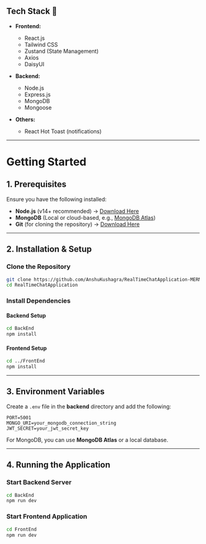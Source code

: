 ## Tech Stack 🚀

- **Frontend:**
  - React.js
  - Tailwind CSS
  - Zustand (State Management)
  - Axios
  - DaisyUI

- **Backend:**
  - Node.js
  - Express.js
  - MongoDB
  - Mongoose

- **Others:**
  - React Hot Toast (notifications)

---

# Getting Started

## 1. Prerequisites

Ensure you have the following installed:

- **Node.js** (v14+ recommended) → [Download Here](https://nodejs.org/)
- **MongoDB** (Local or cloud-based, e.g., [MongoDB Atlas](https://www.mongodb.com/atlas))
- **Git** (for cloning the repository) → [Download Here](https://git-scm.com/)

---

## 2. Installation & Setup

### Clone the Repository

```sh
git clone https://github.com/AnshuKushagra/RealTimeChatApplication-MERN-Stack-.git
cd RealTimeChatApplication
```

### Install Dependencies

#### Backend Setup
```sh
cd BackEnd
npm install
```

#### Frontend Setup
```sh
cd ../FrontEnd
npm install
```

---

## 3. Environment Variables

Create a `.env` file in the **backend** directory and add the following:

```env
PORT=5001
MONGO_URI=your_mongodb_connection_string
JWT_SECRET=your_jwt_secret_key
```

For MongoDB, you can use **MongoDB Atlas** or a local database.

---

## 4. Running the Application

### Start Backend Server
```sh
cd BackEnd
npm run dev
```

### Start Frontend Application
```sh
cd FrontEnd
npm run dev
```
